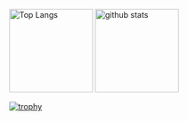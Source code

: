 <p align="left"> 
  <img alt="Top Langs" height="150px" src="https://github-readme-stats.vercel.app/api/top-langs/?username=sho-pc123&layout=compact&show_icons=true&theme=onedark" />
  <img alt="github stats" height="150px" src="https://github-readme-stats.vercel.app/api?username=sho-pc123&theme=onedark&show_icons=ture" />
</p>

[![trophy](https://github-profile-trophy.vercel.app/?username=sho-pc123&theme=onedark&column=9)](https://github.com/ryo-ma/github-profile-trophy)
